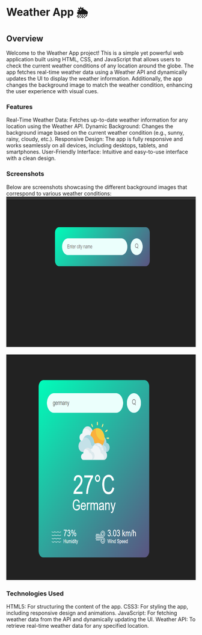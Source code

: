 <h1> Weather App 🌦 </h1>

<h2> Overview </h2>

Welcome to the Weather App project! This is a simple yet powerful web application built using HTML, CSS, and JavaScript that allows users to check the current weather conditions of any location around the globe. The app fetches real-time weather data using a Weather API and dynamically updates the UI to display the weather information. Additionally, the app changes the background image to match the weather condition, enhancing the user experience with visual cues.

<h3>Features</h3>

   Real-Time Weather Data: Fetches up-to-date weather information for any location using the Weather API.
   Dynamic Background: Changes the background image based on the current weather condition (e.g., sunny, rainy, cloudy, etc.).
   Responsive Design: The app is fully responsive and works seamlessly on all devices, including desktops, tablets, and smartphones.
   User-Friendly Interface: Intuitive and easy-to-use interface with a clean design.

<h3>Screenshots</h3>

   Below are screenshots showcasing the different background images that correspond to various weather conditions:
   <img src="Images/Result1.png" width="900px" height="400px">
   <br>
   <br>
   <img src="Images/Result2.png" width="900px" height="600px">

<h3>Technologies Used</h3>

   HTML5: For structuring the content of the app.
   CSS3: For styling the app, including responsive design and animations.
   JavaScript: For fetching weather data from the API and dynamically updating the UI.
   Weather API: To retrieve real-time weather data for any specified location. </p>

